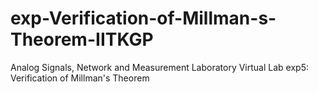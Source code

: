 # exp-Verification-of-Millman-s-Theorem-IITKGP
Analog Signals, Network and Measurement Laboratory Virtual Lab exp5: Verification of Millman's Theorem
